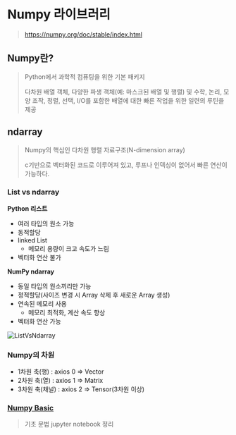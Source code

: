# Numpy 라이브러리

> https://numpy.org/doc/stable/index.html

## Numpy란?

> Python에서 과학적 컴퓨팅을 위한 기본 패키지
>
>  다차원 배열 객체, 다양한 파생 객체(예: 마스크된 배열 및 행렬) 및 수학, 논리, 모양 조작, 정렬, 선택, I/O를 포함한 배열에 대한 빠른 작업을 위한 일련의 루틴을 제공

## ndarray

> Numpy의 핵심인 다차원 행렬 자료구조(N-dimension array)
>
> c기반으로 벡터화된 코드로 이루어져 있고, 루프나 인덱싱이 없어서 빠른 연산이 가능하다.

### List vs ndarray

**Python 리스트**

- 여러 타입의 원소 가능
- 동적할당
- linked List
  - 메모리 용량이 크고 속도가 느림
- 벡터화 연산 불가

**NumPy ndarray**

- 동일 타입의 원소끼리만 가능
- 정적할당(사이즈 변경 시 Array 삭제 후 새로운 Array 생성)
- 연속된 메모리 사용
  - 메모리 최적화, 계산 속도 향상
- 벡터화 연산 가능

![ListVsNdarray](http://jakevdp.github.io/images/array_vs_list.png)



### Numpy의 차원

- 1차원 축(행) : axios 0 => Vector
- 2차원 축(열) : axios 1 => Matrix
- 3차원 축(채널) : axios 2 => Tensor(3차원 이상)



### [Numpy Basic](./Numpy_basic.ipynb)

> 기초 문법 jupyter notebook 정리
